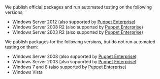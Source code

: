 We publish official packages and run automated testing on the following versions:

* Windows Server 2012 (also supported by [Puppet Enterprise][peinstall])
* Windows Server 2008 R2 (also supported by [Puppet Enterprise][peinstall])
* Windows Server 2003 R2 (also supported by [Puppet Enterprise][peinstall])

We publish packages for the following versions, but do not run automated testing on them:

* Windows Server 2008 (also supported by [Puppet Enterprise][peinstall])
* Windows Server 2003 (also supported by [Puppet Enterprise][peinstall])
* Windows 7 and 8 (also supported by [Puppet Enterprise][peinstall])
* Windows Vista

[peinstall]: /pe/latest/install_basic.html
<!-- When updating these, check the current version of the PE system requirements and make sure they don't need a bump as well. -->